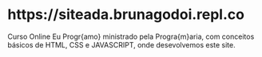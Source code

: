 <h1>https://siteada.brunagodoi.repl.co</h1>
<p> Curso Online Eu Progr{amo} ministrado pela Progra{m}aria, com conceitos básicos de HTML, CSS e JAVASCRIPT, onde desevolvemos este site.</p>
